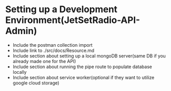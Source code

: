 # Setting up a Development Environment(JetSetRadio-API-Admin)

 - Include the postman collection import
 - Include link to ./src/docs/Resource.md
 - Include section about setting up a local mongoDB server(same DB if you already made one for the API)
 - Include section about running the pipe route to populate database locally
 - Include section about service worker(optional if they want to utilize google cloud storage)